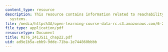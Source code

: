 ```yaml
---
content_type: resource
description: This resource contains information related to reachability of DT LTI
  systems.
file: /media/https%3A/open-learning-course-data-rc.s3.amazonaws.com/6-241j-dynamic-systems-and-control-spring-2011/ad9e1b5aebb99dde71ba1e744860bbbb_MIT6_241JS11_chap22.pdf
file_type: application/pdf
resourcetype: Document
title: MIT6_241JS11_chap22.pdf
uid: ad9e1b5a-ebb9-9dde-71ba-1e744860bbbb
---
```

